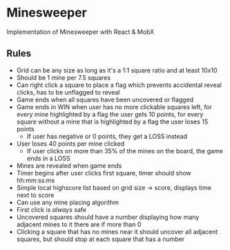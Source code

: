 # Minesweeper

Implementation of Minesweeper with React & MobX

## Rules

- Grid can be any size as long as it's a 1:1 square ratio and at least 10x10
- Should be 1 mine per 7.5 squares
- Can right click a square to place a flag which prevents accidental reveal clicks, has to be unflagged to reveal
- Game ends when all squares have been uncovered or flagged
- Game ends in WIN when user has no more clickable squares left, for every mine highlighted by a flag the user gets 10 points, for every square without a mine that is highlighted by a flag the user loses 15 points
    - If user has negative or 0 points, they get a LOSS instead
- User loses 40 points per mine clicked
    - If user clicks on more than 35% of the mines on the board, the game ends in a LOSS
- Mines are revealed when game ends
- Timer begins after user clicks first square, timer should show hh:mm:ss:ms
- Simple local highscore list based on grid size -> score, displays time next to score
- Can use any mine placing algorithm
- First click is *always* safe
- Uncovered squares should have a number displaying how many adjacent mines to it there are if more than 0
- Clicking a square that has no mines near it should uncover all adjacent squares, but should stop at each square that has a number

